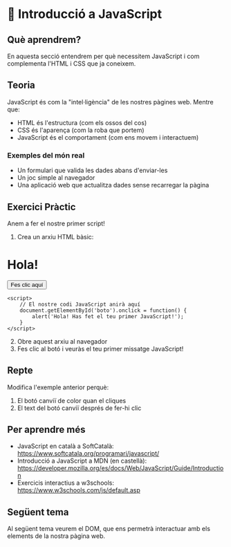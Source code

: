 # 🚀 Introducció a JavaScript

## Què aprendrem?
En aquesta secció entendrem per què necessitem JavaScript i com complementa l'HTML i CSS que ja coneixem.

## Teoria
JavaScript és com la "intel·ligència" de les nostres pàgines web. Mentre que:
- HTML és l'estructura (com els ossos del cos)
- CSS és l'aparença (com la roba que portem)
- JavaScript és el comportament (com ens movem i interactuem)

### Exemples del món real
- Un formulari que valida les dades abans d'enviar-les
- Un joc simple al navegador
- Una aplicació web que actualitza dades sense recarregar la pàgina

## Exercici Pràctic
Anem a fer el nostre primer script!

1. Crea un arxiu HTML bàsic:

<!DOCTYPE html>
<html>
<head>
    <title>El meu primer JavaScript</title>
</head>
<body>
    <h1>Hola!</h1>
    <button id="boto">Fes clic aquí</button>

    <script>
        // El nostre codi JavaScript anirà aquí
        document.getElementById('boto').onclick = function() {
            alert('Hola! Has fet el teu primer JavaScript!');
        }
    </script>
</body>
</html>

2. Obre aquest arxiu al navegador
3. Fes clic al botó i veuràs el teu primer missatge JavaScript!

## Repte
Modifica l'exemple anterior perquè:
1. El botó canviï de color quan el cliques
2. El text del botó canviï després de fer-hi clic

## Per aprendre més
- JavaScript en català a SoftCatalà: https://www.softcatala.org/programari/javascript/
- Introducció a JavaScript a MDN (en castellà): https://developer.mozilla.org/es/docs/Web/JavaScript/Guide/Introduction
- Exercicis interactius a w3schools: https://www.w3schools.com/js/default.asp

## Següent tema
Al següent tema veurem el DOM, que ens permetrà interactuar amb els elements de la nostra pàgina web. 